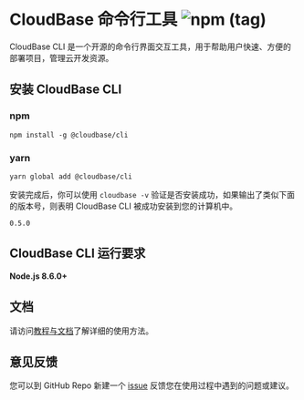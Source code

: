 # CloudBase 命令行工具 ![npm (tag)](https://img.shields.io/npm/v/@cloudbase/cli)

CloudBase CLI 是一个开源的命令行界面交互工具，用于帮助用户快速、方便的部署项目，管理云开发资源。

## 安装 CloudBase CLI

### npm

```shell
npm install -g @cloudbase/cli
```

### yarn

```shell
yarn global add @cloudbase/cli
```

安装完成后，你可以使用 `cloudbase -v` 验证是否安装成功，如果输出了类似下面的版本号，则表明 CloudBase CLI 被成功安装到您的计算机中。

```text
0.5.0
```

## CloudBase CLI 运行要求

**Node.js 8.6.0+**

## 文档

请访问[教程与文档](https://tencentcloudbase.github.io/2019-09-03-cli/)了解详细的使用方法。

## 意见反馈

您可以到 GitHub Repo 新建一个 [issue](https://github.com/TencentCloudBase/cloud-base-cli/issues) 反馈您在使用过程中遇到的问题或建议。
